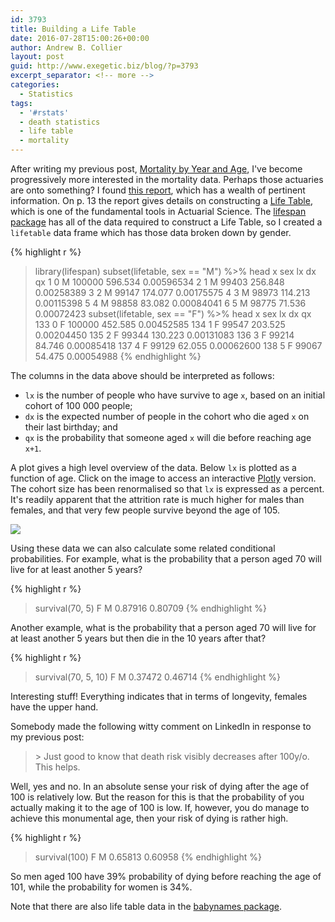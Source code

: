 ```yaml
---
id: 3793
title: Building a Life Table
date: 2016-07-28T15:00:26+00:00
author: Andrew B. Collier
layout: post
guid: http://www.exegetic.biz/blog/?p=3793
excerpt_separator: <!-- more -->
categories:
  - Statistics
tags:
  - '#rstats'
  - death statistics
  - life table
  - mortality
---
```


<!-- more -->

After writing my previous post, [Mortality by Year and Age](http://www.exegetic.biz/blog/2016/07/mortality-year-age/), I've become progressively more interested in the mortality data. Perhaps those actuaries are onto something? I found [this report](http://apps.who.int/iris/handle/10665/62916), which has a wealth of pertinent information. On p. 13 the report gives details on constructing a [Life Table](https://en.wikipedia.org/wiki/Life_table), which is one of the fundamental tools in Actuarial Science. The [lifespan package](https://github.com/DataWookie/lifespan) has all of the data required to construct a Life Table, so I created a `lifetable` data frame which has those data broken down by gender.

{% highlight r %}
> library(lifespan)
> subset(lifetable, sex == "M") %>% head
  x sex     lx      dx         qx
1 0   M 100000 596.534 0.00596534
2 1   M  99403 256.848 0.00258389
3 2   M  99147 174.077 0.00175575
4 3   M  98973 114.213 0.00115398
5 4   M  98858  83.082 0.00084041
6 5   M  98775  71.536 0.00072423
> subset(lifetable, sex == "F") %>% head
    x sex     lx      dx         qx
133 0   F 100000 452.585 0.00452585
134 1   F  99547 203.525 0.00204450
135 2   F  99344 130.223 0.00131083
136 3   F  99214  84.746 0.00085418
137 4   F  99129  62.055 0.00062600
138 5   F  99067  54.475 0.00054988
{% endhighlight %}

The columns in the data above should be interpreted as follows:

* `lx` is the number of people who have survive to age `x`, based on an initial cohort of 100 000 people; 
* `dx` is the expected number of people in the cohort who die aged `x` on their last birthday; and 
* `qx` is the probability that someone aged `x` will die before reaching age `x+1`.

A plot gives a high level overview of the data. Below `lx` is plotted as a function of age. Click on the image to access an interactive [Plotly](https://plot.ly/~collierab/463/life-table/) version. The cohort size has been renormalised so that `lx` is expressed as a percent. It's readily apparent that the attrition rate is much higher for males than females, and that very few people survive beyond the age of 105.

[<img src="{{ site.baseurl }}/static/img/2016/07/life-table.png" >](https://plot.ly/~collierab/463/life-table/)

Using these data we can also calculate some related conditional probabilities. For example, what is the probability that a person aged 70 will live for at least another 5 years?

{% highlight r %}
> survival(70, 5)
      F       M
0.87916 0.80709
{% endhighlight %}

Another example, what is the probability that a person aged 70 will live for at least another 5 years but then die in the 10 years after that?

{% highlight r %}
> survival(70, 5, 10)
      F       M
0.37472 0.46714
{% endhighlight %}

Interesting stuff! Everything indicates that in terms of longevity, females have the upper hand.

Somebody made the following witty comment on LinkedIn in response to my previous post:

<blockquote>
> Just good to know that death risk visibly decreases after 100y/o. This helps. 
</blockquote>

Well, yes and no. In an absolute sense your risk of dying after the age of 100 is relatively low. But the reason for this is that the probability of you actually making it to the age of 100 is low. If, however, you do manage to achieve this monumental age, then your risk of dying is rather high.

{% highlight r %}
> survival(100)
      F       M
0.65813 0.60958
{% endhighlight %}

So men aged 100 have 39% probability of dying before reaching the age of 101, while the probability for women is 34%.

Note that there are also life table data in the [babynames package](https://github.com/hadley/babynames).
